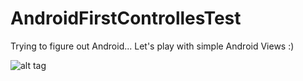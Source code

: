 AndroidFirstControllesTest
==========================

Trying to figure out Android...
Let's play with simple Android Views :)

![alt tag](http://img189.imageshack.us/img189/5666/w0v1.png)
